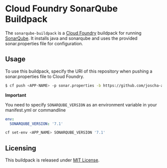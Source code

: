 # Cloud Foundry SonarQube Buildpack

The `sonarqube-buildpack` is a [Cloud Foundry](https://www.cloudfoundry.org/) buildpack for running [SonarQube](https://www.sonarqube.org/).
It installs java and sonarqube and uses the provided sonar.properties file for configuration.

## Usage

To use this buildpack, specify the URI of this repository when pushing a sonar.properties file to Cloud Foundry.

```bash
$ cf push <APP-NAME> -p sonar.properties -b https://github.com/joscha-alisch/cf-sonarqube-buildpack.git
```

**Important**

You need to specify `SONARQUBE_VERSION` as an environment variable in your manifest.yml or commandline

```yaml
env:
  SONARQUBE_VERSION: '7.1'
```

```bash
cf set-env <APP_NAME> SONARQUBE_VERSION '7.1'
```


## Licensing

This buildpack is released under [MIT License](LICENSE).
